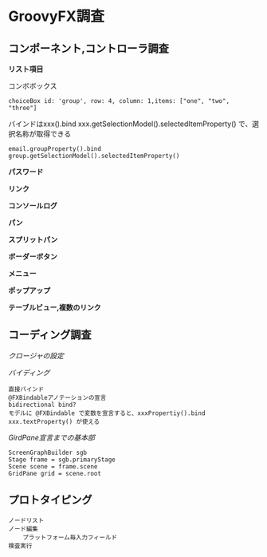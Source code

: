 GroovyFX調査
============

コンポーネント,コントローラ調査
-------------------------------

**リスト項目**

コンボボックス

    choiceBox id: 'group', row: 4, column: 1,items: ["one", "two", "three"]

バインドはxxx().bind xxx.getSelectionModel().selectedItemProperty() で、選択名称が取得できる

    email.groupProperty().bind group.getSelectionModel().selectedItemProperty()

**パスワード**

**リンク**

**コンソールログ**

**パン**

**スプリットパン**

**ボーダーボタン**

**メニュー**

**ポップアップ**

**テーブルビュー,複数のリンク**

コーディング調査
----------------

*クロージャの設定*

*バイディング*

    直接バインド
    @FXBindableアノテーションの宣言
    bidirectional bind?
    モデルに @FXBindable で変数を宣言すると、xxxPropertiy().bind xxx.textProperty() が使える

*GirdPane宣言までの基本部*

    ScreenGraphBuilder sgb
    Stage frame = sgb.primaryStage
    Scene scene = frame.scene
    GridPane grid = scene.root

プロトタイピング
----------------

    ノードリスト
    ノード編集
        プラットフォーム毎入力フィールド
    検査実行

